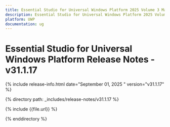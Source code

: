```yaml
---
title: Essential Studio for Universal Windows Platform 2025 Volume 3 Main Release Release Notes   - v31.1.17
description: Essential Studio for Universal Windows Platform 2025 Volume 3 Main Release Release Notes   - v31.1.17
platform: UWP
documentation: ug
---
```


# Essential Studio for Universal Windows Platform  Release Notes   - v31.1.17

{% include release-info.html date="September 01, 2025 "  version="v31.1.17" %}

{% directory path: _includes/release-notes/v31.1.17 %}

{% include {{file.url}} %}

{% enddirectory %}